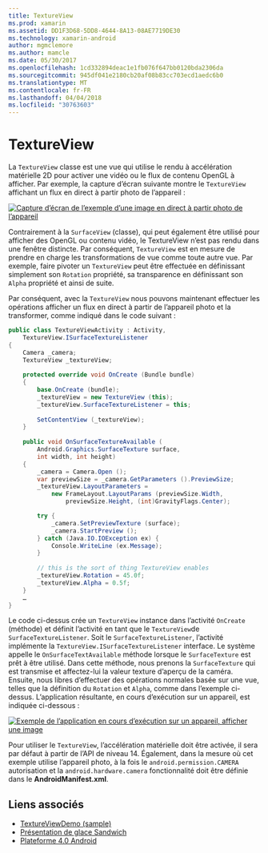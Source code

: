 ```yaml
---
title: TextureView
ms.prod: xamarin
ms.assetid: DD1F3D68-5DD8-4644-8A13-08AE7719DE30
ms.technology: xamarin-android
author: mgmclemore
ms.author: mamcle
ms.date: 05/30/2017
ms.openlocfilehash: 1cd332894deac1e1fb076f647bb0120bda2306da
ms.sourcegitcommit: 945df041e2180cb20af08b83cc703ecd1aedc6b0
ms.translationtype: MT
ms.contentlocale: fr-FR
ms.lasthandoff: 04/04/2018
ms.locfileid: "30763603"
---
```

# <a name="textureview"></a>TextureView

La `TextureView` classe est une vue qui utilise le rendu à accélération matérielle 2D pour activer une vidéo ou le flux de contenu OpenGL à afficher. Par exemple, la capture d’écran suivante montre le `TextureView` affichant un flux en direct à partir photo de l’appareil :

[![Capture d’écran de l’exemple d’une image en direct à partir photo de l’appareil](texture-view-images/22-textureviewcamera.png)](texture-view-images/22-textureviewcamera.png#lightbox)

Contrairement à la `SurfaceView` (classe), qui peut également être utilisé pour afficher des OpenGL ou contenu vidéo, le TextureView n’est pas rendu dans une fenêtre distincte.
Par conséquent, `TextureView` est en mesure de prendre en charge les transformations de vue comme toute autre vue. Par exemple, faire pivoter un `TextureView` peut être effectuée en définissant simplement son `Rotation` propriété, sa transparence en définissant son `Alpha` propriété et ainsi de suite.

Par conséquent, avec la `TextureView` nous pouvons maintenant effectuer les opérations afficher un flux en direct à partir de l’appareil photo et la transformer, comme indiqué dans le code suivant :

```csharp
public class TextureViewActivity : Activity,
    TextureView.ISurfaceTextureListener
{
    Camera _camera;
    TextureView _textureView;
       
    protected override void OnCreate (Bundle bundle)
    {
        base.OnCreate (bundle);
        _textureView = new TextureView (this);
        _textureView.SurfaceTextureListener = this;
           
        SetContentView (_textureView);
    }
       
    public void OnSurfaceTextureAvailable (
        Android.Graphics.SurfaceTexture surface,
        int width, int height)
    {
        _camera = Camera.Open ();
        var previewSize = _camera.GetParameters ().PreviewSize;
        _textureView.LayoutParameters =
            new FrameLayout.LayoutParams (previewSize.Width,
                previewSize.Height, (int)GravityFlags.Center);

        try {
            _camera.SetPreviewTexture (surface);
            _camera.StartPreview ();
        } catch (Java.IO.IOException ex) {
            Console.WriteLine (ex.Message);
        }
           
        // this is the sort of thing TextureView enables
        _textureView.Rotation = 45.0f;
        _textureView.Alpha = 0.5f;
    }
    …
}
```

Le code ci-dessus crée un `TextureView` instance dans l’activité `OnCreate` (méthode) et définit l’activité en tant que le `TextureView`de `SurfaceTextureListener`. Soit le `SurfaceTextureListener`, l’activité implémente la `TextureView.ISurfaceTextureListener` interface. Le système appelle le `OnSurfaceTextAvailable` méthode lorsque le `SurfaceTexture` est prêt à être utilisé. Dans cette méthode, nous prenons la `SurfaceTexture` qui est transmise et affectez-lui la valeur texture d’aperçu de la caméra. Ensuite, nous libres d’effectuer des opérations normales basée sur une vue, telles que la définition du `Rotation` et `Alpha`, comme dans l’exemple ci-dessus. L’application résultante, en cours d’exécution sur un appareil, est indiquée ci-dessous :

[![Exemple de l’application en cours d’exécution sur un appareil, afficher une image](texture-view-images/17-textureviewdemo.png)](texture-view-images/17-textureviewdemo.png#lightbox)

Pour utiliser le `TextureView`, l’accélération matérielle doit être activée, il sera par défaut à partir de l’API de niveau 14. Également, dans la mesure où cet exemple utilise l’appareil photo, à la fois le `android.permission.CAMERA` autorisation et la `android.hardware.camera` fonctionnalité doit être définie dans le **AndroidManifest.xml**.



## <a name="related-links"></a>Liens associés

- [TextureViewDemo (sample)](https://developer.xamarin.com/samples/monodroid/TextureViewDemo/)
- [Présentation de glace Sandwich](http://www.android.com/about/ice-cream-sandwich/)
- [Plateforme 4.0 Android](http://developer.android.com/sdk/android-4.0.html)
